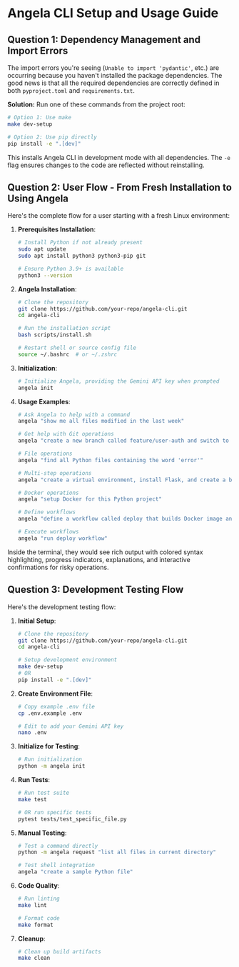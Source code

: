 # Angela CLI Setup and Usage Guide

## Question 1: Dependency Management and Import Errors

The import errors you're seeing (`Unable to import 'pydantic'`, etc.) are occurring because you haven't installed the package dependencies. The good news is that all the required dependencies are correctly defined in both `pyproject.toml` and `requirements.txt`.

**Solution:**
Run one of these commands from the project root:

```bash
# Option 1: Use make
make dev-setup

# Option 2: Use pip directly 
pip install -e ".[dev]"
```

This installs Angela CLI in development mode with all dependencies. The `-e` flag ensures changes to the code are reflected without reinstalling.

## Question 2: User Flow - From Fresh Installation to Using Angela

Here's the complete flow for a user starting with a fresh Linux environment:

1. **Prerequisites Installation**:
   ```bash
   # Install Python if not already present
   sudo apt update
   sudo apt install python3 python3-pip git

   # Ensure Python 3.9+ is available
   python3 --version
   ```

2. **Angela Installation**:
   ```bash
   # Clone the repository
   git clone https://github.com/your-repo/angela-cli.git
   cd angela-cli

   # Run the installation script
   bash scripts/install.sh
   
   # Restart shell or source config file
   source ~/.bashrc  # or ~/.zshrc
   ```

3. **Initialization**:
   ```bash
   # Initialize Angela, providing the Gemini API key when prompted
   angela init
   ```

4. **Usage Examples**:
   ```bash
   # Ask Angela to help with a command
   angela "show me all files modified in the last week"
   
   # Get help with Git operations
   angela "create a new branch called feature/user-auth and switch to it"
   
   # File operations
   angela "find all Python files containing the word 'error'"
   
   # Multi-step operations
   angela "create a virtual environment, install Flask, and create a basic app.py file"
   
   # Docker operations
   angela "setup Docker for this Python project"
   
   # Define workflows
   angela "define a workflow called deploy that builds Docker image and pushes to registry"
   
   # Execute workflows
   angela "run deploy workflow"
   ```

Inside the terminal, they would see rich output with colored syntax highlighting, progress indicators, explanations, and interactive confirmations for risky operations.

## Question 3: Development Testing Flow

Here's the development testing flow:

1. **Initial Setup**:
   ```bash
   # Clone the repository
   git clone https://github.com/your-repo/angela-cli.git
   cd angela-cli
   
   # Setup development environment
   make dev-setup
   # OR
   pip install -e ".[dev]"
   ```

2. **Create Environment File**:
   ```bash
   # Copy example .env file
   cp .env.example .env
   
   # Edit to add your Gemini API key
   nano .env
   ```

3. **Initialize for Testing**:
   ```bash
   # Run initialization
   python -m angela init
   ```

4. **Run Tests**:
   ```bash
   # Run test suite
   make test
   
   # OR run specific tests
   pytest tests/test_specific_file.py
   ```

5. **Manual Testing**:
   ```bash
   # Test a command directly
   python -m angela request "list all files in current directory"
   
   # Test shell integration
   angela "create a sample Python file"
   ```

6. **Code Quality**:
   ```bash
   # Run linting
   make lint
   
   # Format code
   make format
   ```

7. **Cleanup**:
   ```bash
   # Clean up build artifacts
   make clean
   ```
